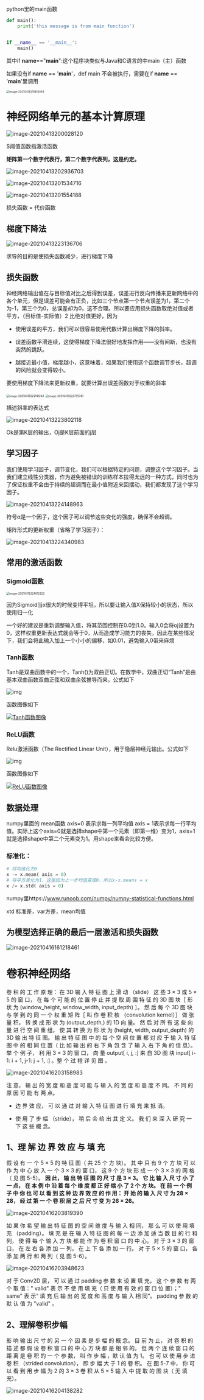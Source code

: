 python里的main函数

```python
def main():
    print('this message is from main function')


if __name__ == '__main__':
    main()
```

其中if __name__=="__main__":这个程序块类似与Java和C语言的中main（主）函数

如果没有if __name__ == '__main__'，def main 不会被执行，需要在if __name__ == '__main__'里调用

<img src="C:\Users\yyy\AppData\Roaming\Typora\typora-user-images\image-20210414215914054.png" alt="image-20210414215914054" style="zoom:50%;" />

# 神经网络单元的基本计算原理

![image-20210413200028120](C:\Users\yyy\AppData\Roaming\Typora\typora-user-images\image-20210413200028120.png)

S阈值函数指激活函数

**矩阵第一个数字代表行，第二个数字代表列，这是约定。**

![image-20210413202936703](C:\Users\yyy\AppData\Roaming\Typora\typora-user-images\image-20210413202936703.png)

![image-20210413201534716](C:\Users\yyy\AppData\Roaming\Typora\typora-user-images\image-20210413201534716.png)

![image-20210413201554188](C:\Users\yyy\AppData\Roaming\Typora\typora-user-images\image-20210413201554188.png)

损失函数 = 代价函数 

## 梯度下降法

![image-20210413223136706](C:\Users\yyy\AppData\Roaming\Typora\typora-user-images\image-20210413223136706.png)

求导的目的是使损失函数减少，进行梯度下降

## 损失函数

神经网络输出值在与目标值对比之后得到误差，误差进行反向传播来更新网络中的各个单元，但是误差可能会有正负，比如三个节点第一个节点误差为1，第二个为-1，第三个为0，总误差却为0，这不合理。所以要应用损失函数取绝对值或者平方，（目标值-实际值）2  比绝对值更好，因为

- 使用误差的平方，我们可以很容易使用代数计算出梯度下降的斜率。

- 误差函数平滑连续，这使得梯度下降法很好地发挥作用——没有间断，也没有突然的跳跃。

- 越接近最小值，梯度越小，这意味着，如果我们使用这个函数调节步长，超调的风险就会变得较小。

要使用梯度下降法来更新权重，就要计算出误差函数对于权重的斜率

<img src="C:\Users\yyy\AppData\Roaming\Typora\typora-user-images\image-20210413222141243.png" alt="image-20210413222141243" style="zoom:50%;" />

<img src="C:\Users\yyy\AppData\Roaming\Typora\typora-user-images\image-20210413222735747.png" alt="image-20210413222735747" style="zoom:50%;" />



描述斜率的表达式

![image-20210413223802118](C:\Users\yyy\AppData\Roaming\Typora\typora-user-images\image-20210413223802118.png)

Ok是第K层的输出，Oj是K层前面的j层

## 学习因子

我们使用学习因子，调节变化，我们可以根据特定的问题，调整这个学习因子。当我们建立线性分类器，作为避免被错误的训练样本拉得太远的一种方式，同时也为了保证权重不会由于持续的超调而在最小值附近来回摆动，我们都发现了这个学习因子。

![image-20210413224148963](C:\Users\yyy\AppData\Roaming\Typora\typora-user-images\image-20210413224148963.png)

符号α是一个因子，这个因子可以调节这些变化的强度，确保不会超调。



矩阵形式的更新权重（省略了学习因子）：

![image-20210413224340983](C:\Users\yyy\AppData\Roaming\Typora\typora-user-images\image-20210413224340983.png)

## 常用的激活函数

### Sigmoid函数

<img src="C:\Users\yyy\AppData\Roaming\Typora\typora-user-images\image-20210413224812322.png" alt="image-20210413224812322" style="zoom:50%;" />

因为Sigmoid当x很大的时候变得平坦，所以要让输入值X保持较小的状态，所以使用归一化

一个好的建议是重新调整输入值，将其范围控制在0.0到1.0。输入0会将oj设置为0，这样权重更新表达式就会等于0，从而造成学习能力的丧失，因此在某些情况下，我们会将此输入加上一个小小的偏移，如0.01，避免输入0带来麻烦

### Tanh函数

Tanh是双曲函数中的一个，Tanh()为双曲正切。在数学中，双曲正切“Tanh”是由基本双曲函数双曲正弦和双曲余弦推导而来。公式如下

![img](https://bkimg.cdn.bcebos.com/formula/061b8705cd0dd363c1752fe0d9db0faa.svg)

函数图像如下

[![Tanh函数图像](https://bkimg.cdn.bcebos.com/pic/b64543a98226cffcc6c79651b5014a90f703ea60?x-bce-process=image/resize,m_lfit,w_220,limit_1/format,f_auto)](https://baike.baidu.com/pic/激活函数/2520792/0/b64543a98226cffcc6c79651b5014a90f703ea60?fr=lemma&ct=single)

### ReLU函数

Relu激活函数（The Rectified Linear Unit），用于隐层神经元输出。公式如下

![img](https://bkimg.cdn.bcebos.com/formula/27dc16c40e8ca243c251fe1048fe68a9.svg)

函数图像如下

[![ReLU函数图像](https://bkimg.cdn.bcebos.com/pic/f31fbe096b63f624775e13e08b44ebf81b4ca3d5?x-bce-process=image/resize,m_lfit,w_220,limit_1/format,f_auto)](https://baike.baidu.com/pic/激活函数/2520792/0/f31fbe096b63f624775e13e08b44ebf81b4ca3d5?fr=lemma&ct=single)



## 数据处理

numpy里面的 mean函数 axis=0 表示求每一列平均值 axis = 1表示求每一行平均值。实际上这个axis=0就是选择shape中第一个元素（即第一维）变为1，axis=1就是选择shape中第二个元素变为1。用shape来看会比较方便。

### 标准化：

```python
# 将均值化为0
x -= x.mean( axis = 0)
# 将平方差化为1，这里因为上一步均值变成0，所以x-x.means = x
x /= x.std( axis = 0)
```

numpy里https://www.runoob.com/numpy/numpy-statistical-functions.html

xtd 标准差，var方差，mean均值

## 为模型选择正确的最后一层激活和损失函数

![image-20210416161218461](C:\Users\yyy\AppData\Roaming\Typora\typora-user-images\image-20210416161218461.png)

# 卷积神经网络

卷 积 的 工 作 原 理： 在 3D 输 入 特 征 图 上 滑 动 （slide） 这 些 3 × 3 或 5 × 5 的 窗 口， 在 每 个 可 能 的 位 置 停 止 并 提 取 周 围 特 征 的 3D 图 块［ 形 状 为 (window_height, window_width, input_depth) ］。 然 后 每 个 3D 图 块 与 学 到 的 同 一 个 权 重 矩 阵［ 叫 作 卷 积 核 （convolution kernel）］ 做 张 量 积， 转 换 成 形 状 为 (output_depth,) 的 1D 向 量。 然 后 对 所 有 这 些 向 量 进 行 空 间 重 组， 使 其 转 换 为 形 状 为 (height, width, output_depth) 的 3D 输 出 特 征 图。 输 出 特 征 图 中 的 每 个 空 间 位 置 都 对 应 于 输 入 特 征 图 中 的 相 同 位 置（ 比 如 输 出 的 右 下 角 包 含 了 输 入 右 下 角 的 信 息）。 举 个 例 子， 利 用 3 × 3 的 窗 口， 向 量 output[ i, j, :] 来 自 3D 图 块 input[ i-1: i + 1, j-1: j + 1, :] 。整 个 过 程 详 见 图 。

![image-20210416203158983](C:\Users\yyy\AppData\Roaming\Typora\typora-user-images\image-20210416203158983.png)

注 意， 输 出 的 宽 度 和 高 度 可 能 与 输 入 的 宽 度 和 高 度 不 同。 不 同 的 原 因 可 能 有 两 点。 

- 边 界 效 应， 可 以 通 过 对 输 入 特 征 图 进 行 填 充 来 抵 消。 

- 使 用 了 步 幅 （stride）， 稍 后 会 给 出 其 定 义。 我 们 来 深 入 研 究 一 下 这 些 概 念。 

## 1、理 解 边 界 效 应 与 填 充 

假 设 有 一 个 5 × 5 的 特 征 图（ 共 25 个 方 块）。 其 中 只 有 9 个 方 块 可 以 作 为 中 心 放 入 一 个 3 × 3 的 窗 口， 这 9 个 方 块 形 成 一 个 3 × 3 的 网 格（ 见 图 5-5）。 **因 此， 输 出 特 征 图 的 尺 寸 是 3 × 3。** **它 比 输 入 尺 寸 小 了 一 点， 在 本 例 中 沿 着 每 个 维 度 都 正 好 缩 小 了 2 个 方 块。 在 前 一 个 例 子 中 你 也 可 以 看 到 这 种 边 界 效 应 的 作 用： 开 始 的 输 入 尺 寸 为 28 × 28， 经 过 第 一 个 卷 积 层 之 后 尺 寸 变 为 26 × 26。**

![image-20210416203819390](C:\Users\yyy\AppData\Roaming\Typora\typora-user-images\image-20210416203819390.png)

如 果 你 希 望 输 出 特 征 图 的 空 间 维 度 与 输 入 相 同， 那 么 可 以 使 用 填 充 （padding）。 填 充 是 在 输 入 特 征 图 的 每 一 边 添 加 适 当 数 目 的 行 和 列， 使 得 每 个 输 入 方 块 都 能 作 为 卷 积 窗 口 的 中 心。 对 于 3 × 3 的 窗 口， 在 左 右 各 添 加 一 列， 在 上 下 各 添 加 一 行。 对 于 5 × 5 的 窗 口， 各 添 加 两 行 和 两 列（ 见 图 5-6）。

![image-20210416203948623](C:\Users\yyy\AppData\Roaming\Typora\typora-user-images\image-20210416203948623.png)

对 于 Conv2D 层， 可 以 通 过 padding 参 数 来 设 置 填 充， 这 个 参 数 有 两 个 取 值：" valid" 表 示 不 使 用 填 充（ 只 使 用 有 效 的 窗 口 位 置）；" same" 表 示“ 填 充 后 输 出 的 宽 度 和 高 度 与 输 入 相 同”。 padding 参 数 的 默 认 值 为 "valid" 。

## 2、理解卷积步幅

影 响 输 出 尺 寸 的 另 一 个 因 素 是 步 幅 的 概 念。 目 前 为 止， 对 卷 积 的 描 述 都 假 设 卷 积 窗 口 的 中 心 方 块 都 是 相 邻 的。 但 两 个 连 续 窗 口 的 距 离 是 卷 积 的 一 个 参 数， 叫 作 步 幅 ，默 认 值 为 1。 也 可 以 使 用 步 进 卷 积 （strided convolution）， 即 步 幅 大 于 1 的 卷 积。 在 图 5-7 中， 你 可 以 看 到 用 步 幅 为 2 的 3 × 3 卷 积 从 5 × 5 输 入 中 提 取 的 图 块（ 无 填 充）。

![image-20210416204138282](C:\Users\yyy\AppData\Roaming\Typora\typora-user-images\image-20210416204138282.png)